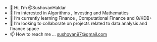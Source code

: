 - 👋 Hi, I’m @SushovanHaldar
- 👀 I’m interested in Algorithms , Investing and Mathematics
- 🌱 I’m currently learning Finance , Computational Finance and Q/KDB+
- 💞️ I’m looking to collaborate on projects related to data analysis and finance space
- 📫 How to reach me ... sushovan97@gmail.com

<!---
SushovanHaldar/SushovanHaldar is a ✨ special ✨ repository because its `README.md` (this file) appears on your GitHub profile.
You can click the Preview link to take a look at your changes.
--->
